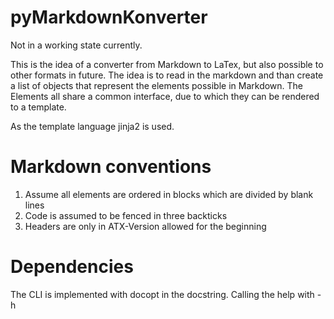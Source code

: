 # pyMarkdownKonverter

Not in a working state currently.

This is the idea of a converter from Markdown to LaTex, but also possible to other formats in future. The idea is to read in the markdown and than create a list of objects that represent the elements possible in Markdown. The Elements all share a common interface, due to which they can be rendered to a template.

As the template language jinja2 is used.

# Markdown conventions

1. Assume all elements are ordered in blocks which are divided by blank lines
2. Code is assumed to be fenced in three backticks
3. Headers are only in ATX-Version allowed for the beginning

# Dependencies

The CLI is implemented with docopt in the docstring. Calling the help with -h

